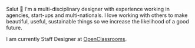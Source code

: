 Salut 👋 I'm a multi-disciplinary designer with experience working in agencies, start-ups and multi-nationals. I love working with others to make beautiful, useful, sustainable things so we increase the likelihood of a good future.

I am currently Staff Designer at [OpenClassrooms](https://www.openclassrooms.com).